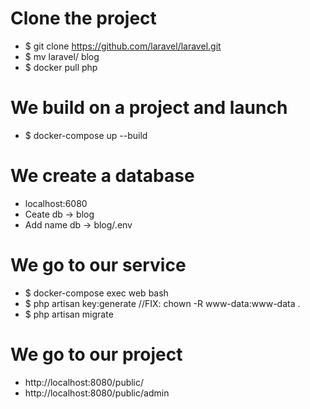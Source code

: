 # Clone the project
- $ git clone https://github.com/laravel/laravel.git
- $ mv laravel/ blog
- $ docker pull php

# We build on a project and launch
- $ docker-compose up --build 

# We create a database
- localhost:6080
- Ceate db -> blog
- Add name db -> blog/.env

# We go to our service
- $ docker-compose exec web bash
- $ php artisan key:generate //FIX: chown -R www-data:www-data .
- $ php artisan migrate

# We go to our project 
- http://localhost:8080/public/
- http://localhost:8080/public/admin 
